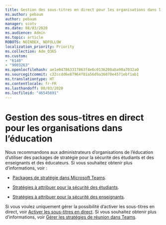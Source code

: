 ```yaml
---
title: Gestion des sous-titres en direct pour les organisations dans l’éducation
ms.author: pebaum
author: pebaum
manager: scotv
ms.date: 08/03/2020
ms.audience: Admin
ms.topic: article
ROBOTS: NOINDEX, NOFOLLOW
localization_priority: Priority
ms.collection: Adm_O365
ms.custom:
- "6140"
- "9003263"
ms.openlocfilehash: ae1e047863317863f4e6c0136200aba90a7032a0
ms.sourcegitcommit: c32ccdd6e87964f01a56d9a36070e4571ebf1ab1
ms.translationtype: HT
ms.contentlocale: fr-FR
ms.lasthandoff: 08/03/2020
ms.locfileid: "46545691"
---
```

# <a name="managing-live-captions-for-education-organizations"></a>Gestion des sous-titres en direct pour les organisations dans l’éducation

Nous recommandons aux administrateurs d’organisations de l’éducation d’utiliser des packages de stratégie pour la sécurité des étudiants et des enseignants et des éducateurs. Si vous souhaitez obtenir plus d’informations, voir :  

- [Packages de stratégie dans Microsoft Teams](https://docs.microsoft.com/microsoftteams/policy-packages-edu#policy-packages-in-microsoft-teams).  
    
- [Stratégies à attribuer pour la sécurité des étudiants](https://docs.microsoft.com/microsoftteams/policy-packages-edu#policies-that-should-be-assigned-for-student-safety).

- [Stratégies à attribuer pour la sécurité des enseignants](https://docs.microsoft.com/microsoftteams/policy-packages-edu#policies-that-should-be-assigned-for-educators).

Si vous voulez uniquement gérer la possibilité d’activer les sous-titres en direct, voir [Activer les sous-titres en direct](https://docs.microsoft.com/microsoftteams/meeting-policies-in-teams#enable-live-captions). Si vous souhaitez obtenir plus d’informations, voir [Gérer les stratégies de réunion dans Teams](https://docs.microsoft.com/microsoftteams/meeting-policies-in-teams).
